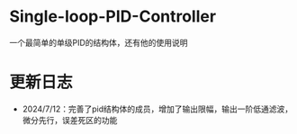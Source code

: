 # Single-loop-PID-Controller
一个最简单的单级PID的结构体，还有他的使用说明
# 更新日志
- 2024/7/12：完善了pid结构体的成员，增加了输出限幅，输出一阶低通滤波，微分先行，误差死区的功能
